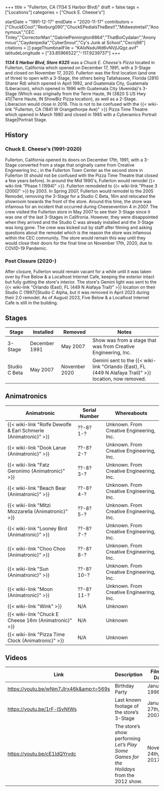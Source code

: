 +++
title = "Fullerton, CA (1134 S Harbor Blvd)"
draft = false
tags = ["Locations"]
categories = ["Chuck E. Cheese's"]


startDate = "1991-12-17"
endDate = "2020-11-17"
contributors = ["ChuckECool","Rexburg090","ChuckEPediaIsTheBest!","Midwestretail","Anonymous","CEC Tinley","CorrectorMan","GabrielPennington9864","ThatBoiCydalan","Anonymous","Caydenpedia","CyberSnout","Cy's Junk at School","Cecnj98"]
citations = []
pageThumbnailFile = "KAIxNsduWd6vNVjIJQgz.avif"
latitudeLongitude = ["33.85966522","-117.9239737"]
+++

***1134 S Harbor Blvd, Store #325*** was a *Chuck E. Cheese's Pizza* located in Fullerton, California which opened on December 17, 1991, with a 3-Stage and closed on November 17, 2020. Fullerton was the first location (and one of three) to open with a 3-Stage, the others being Tallahassee, Florida (2810 Sharer Rd) which opened in April 1992, and Guatemala City, Guatemala (Liberacion), which opened in 1996 with Guatemala City (Avenida)'s 3-Stage (Which was originally from the Terre Haute, IN (3820 S US Hwy 41)|Terre Haute, IN ShowBiz Pizza location), as well as a 2-Stage. Liberacion would close in 2016. This is not to be confused with the {{< wiki-link "Fullerton, CA (1841 W Orangethorpe Ave)" >}} Pizza Time Theatre which opened in March 1980 and closed in 1985 with a Cyberamics Portrait Stage|Portrait Stage.

## History

### Chuck E. Cheese's (1991-2020)

Fullerton, California opened its doors on December 17th, 1991, with a 3-Stage converted from a stage that originally came from Creative Engineering Inc.; in the Fullerton Town Center as the second store in Fullerton (It should not be confused with the Pizza Time Theatre that closed a few years before). In around the Mid 1990's, Fullerton would remodel {{< wiki-link "Phase 1 (1994)" >}}. Fullerton remodeled to {{< wiki-link "Phase 3 (2000)" >}} by 2003. In Spring 2007, Fullerton would remodel to the 2005 Remodel, removing the 3-Stage for a Studio C Beta, 16m and relocated the showroom towards the front of the store. Around this time, the store was infamous for an incident that occurred during Cheesevention 4 in 2007. The crew visited the Fullerton store in May 2007 to see their 3-Stage since it was one of the last 3-Stages in Califronia. However, they were disappointed when they arrived and the Studio C was already installed and the 3-Stage was long gone. The crew was kicked out by staff after filming and asking questions about the remodel which is the reason the store was infamous within the CEC community. The store would remain this way until they would close their doors for the final time on November 17th, 2020, due to COVID-19 Pandemic.

### Post Closure (2020-)

After closure, Fullerton would remain vacant for a while until it was taken over by Five Below &amp; a Localhost Internet Cafe, keeping the exterior intact but fully gutting the store's interior. The store's Gemini light was sent to the {{< wiki-link "Orlando (East), FL (449 N Alafaya Trail)" >}} location on their Studio C (1997)|Studio C Alpha, but it was removed in April 2023 during their 2.0 remodel. As of August 2023, Five Below &amp; a Localhost Internet Cafe is still in the building.

## Stages

| Stage         | Installed     | Removed       | Notes                                                                                                        |
|---------------|---------------|---------------|--------------------------------------------------------------------------------------------------------------|
| 3-Stage       | December 1991 | May 2007      | Show was from a stage that was from Creative Engineering, Inc.                                               |
| Studio C Beta | May 2007      | November 2020 | Gemini sent to the {{< wiki-link "Orlando (East), FL (449 N Alafaya Trail)" >}} location, now removed. |

## Animatronics

| Animatronic                                                               | Serial Number | Whereabouts                              |
|---------------------------------------------------------------------------|---------------|------------------------------------------|
| {{< wiki-link "Rolfe Dewolfe &amp; Earl Schmerle (Animatronic)" >}} | ??-8? 1-?     | Unknown. From Creative Engineering, Inc. |
| {{< wiki-link "Dook Larue (Animatronic)" >}}                        | ??-8? 2-?     | Unknown. From Creative Engineering, Inc. |
| {{< wiki-link "Fatz Geronimo (Animatronic)" >}}                     | ??-8? 3-?     | Unknown. From Creative Engineering, Inc. |
| {{< wiki-link "Beach Bear (Animatronic)" >}}                        | ??-8? 4-?     | Unknown. From Creative Engineering, Inc. |
| {{< wiki-link "Mitzi Mozzarella (Animatronic)" >}}                  | ??-8? 5-?     | Unknown. From Creative Engineering, Inc. |
| {{< wiki-link "Looney Bird (Animatronic)" >}}                       | ??-8? 7-?     | Unknown. From Creative Engineering, Inc. |
| {{< wiki-link "Choo Choo (Animatronic)" >}}                         | ??-8? 8-?     | Unknown. From Creative Engineering, Inc. |
| {{< wiki-link "Sun (Animatronic)" >}}                               | ??-8? 10-?    | Unknown. From Creative Engineering, Inc. |
| {{< wiki-link "Moon (Animatronic)" >}}                              | ??-8? 11-?    | Unknown. From Creative Engineering, Inc. |
| {{< wiki-link "Wink" >}}                                            | N/A           | Unknown                                  |
| {{< wiki-link "Chuck E Cheese 16m (Animatronic)" >}}                | N/A           | Unknown                                  |
| {{< wiki-link "Pizza Time Clock (Animatronic)" >}}                  | N/A           | Unknown                                  |

## Videos

| Link                                    | Description                                                                              | Filming Date        |
|-----------------------------------------|------------------------------------------------------------------------------------------|---------------------|
| https://youtu.be/wNm7JIrx46k&amp;t=569s | Birthday Party                                                                           | January 1998        |
| https://youtu.be/1rF-lSvNtWs            | Last known footage of the store’s 3-Stage                                                | January 27th, 2007  |
| https://youtu.be/cE1IdQYrvdc            | The store’s show performing *Let’s Play Some Games for the Holidays* from the 2012 show. | November 24th, 2017 |